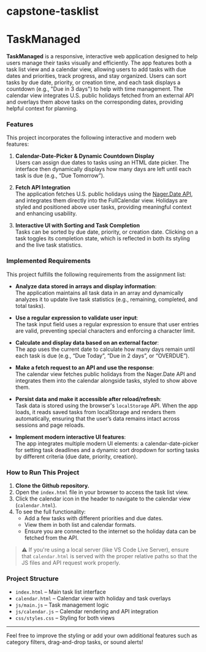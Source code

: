 # capstone-tasklist
# TaskManaged

**TaskManaged** is a responsive, interactive web application designed to help users manage their tasks visually and efficiently. The app features both a task list view and a calendar view, allowing users to add tasks with due dates and priorities, track progress, and stay organized. Users can sort tasks by due date, priority, or creation time, and each task displays a countdown (e.g., "Due in 3 days") to help with time management. The calendar view integrates U.S. public holidays fetched from an external API and overlays them above tasks on the corresponding dates, providing helpful context for planning.

### Features

This project incorporates the following interactive and modern web features:

1. **Calendar-Date-Picker & Dynamic Countdown Display**  
   Users can assign due dates to tasks using an HTML date picker. The interface then dynamically displays how many days are left until each task is due (e.g., “Due Tomorrow”).

2. **Fetch API Integration**  
   The application fetches U.S. public holidays using the [Nager.Date API](https://date.nager.at), and integrates them directly into the FullCalendar view. Holidays are styled and positioned above user tasks, providing meaningful context and enhancing usability.

3. **Interactive UI with Sorting and Task Completion**  
   Tasks can be sorted by due date, priority, or creation date. Clicking on a task toggles its completion state, which is reflected in both its styling and the live task statistics.

### Implemented Requirements

This project fulfills the following requirements from the assignment list:

- **Analyze data stored in arrays and display information**:  
  The application maintains all task data in an array and dynamically analyzes it to update live task statistics (e.g., remaining, completed, and total tasks).

- **Use a regular expression to validate user input**:  
  The task input field uses a regular expression to ensure that user entries are valid, preventing special characters and enforcing a character limit.

- **Calculate and display data based on an external factor**:  
  The app uses the current date to calculate how many days remain until each task is due (e.g., “Due Today”, “Due in 2 days”, or “OVERDUE”).

- **Make a fetch request to an API and use the response**:  
  The calendar view fetches public holidays from the Nager.Date API and integrates them into the calendar alongside tasks, styled to show above them.

 
- **Persist data and make it accessible after reload/refresh**:  
  Task data is stored using the browser's `localStorage` API. When the app loads, it reads saved tasks from localStorage and renders them automatically, ensuring that the user’s data remains intact across sessions and page reloads.

- **Implement modern interactive UI features**:  
  The app integrates multiple modern UI elements: a calendar-date-picker for setting task deadlines and a dynamic sort dropdown for sorting tasks by different criteria (due date, priority, creation).

### How to Run This Project

1. **Clone the Github repository.**
2. Open the `index.html` file in your browser to access the task list view.
3. Click the calendar icon in the header to navigate to the calendar view (`calendar.html`).
4. To see the full functionality:
   - Add a few tasks with different priorities and due dates.
   - View them in both list and calendar formats.
   - Ensure you are connected to the internet so the holiday data can be fetched from the API.

> ⚠️ If you're using a local server (like VS Code Live Server), ensure that `calendar.html` is served with the proper relative paths so that the JS files and API request work properly.

### Project Structure

- `index.html` – Main task list interface  
- `calendar.html` – Calendar view with holiday and task overlays  
- `js/main.js` – Task management logic  
- `js/calendar.js` – Calendar rendering and API integration  
- `css/styles.css` – Styling for both views  

---

Feel free to improve the styling or add your own additional features such as category filters, drag-and-drop tasks, or sound alerts!





